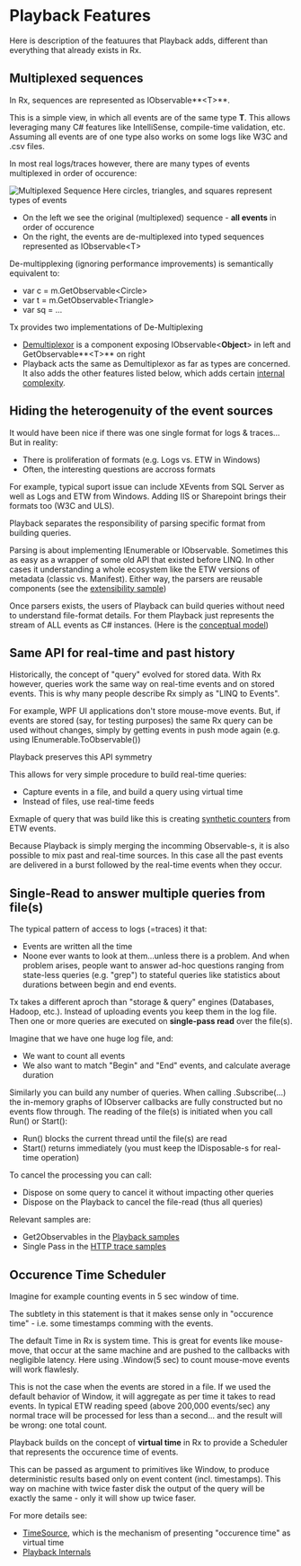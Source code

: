 # Playback Features

Here is description of the featuures that Playback adds, different than everything that already exists in Rx.

## Multiplexed sequences
In Rx, sequences are represented as IObservable**&lt;T&gt;**. 

This is a simple view, in which all events are of the same type **T**. This allows leveraging many C#  features like IntelliSense, compile-time validation, etc. Assuming all events are of one type also works on some logs like W3C and .csv files.

In most real logs/traces however, there are many types of events multiplexed in order of occurence:

![Multiplexed Sequence](http://download-codeplex.sec.s-msft.com/Download/SourceControlFileDownload.ashx?ProjectName=tx&changeSetId=3a59ca7f577d0b184ba68ef6b885584448f21f13&itemId=Doc%2fMultiplexedSequence.JPG)
Here circles, triangles, and squares represent types of events

* On the left we see the original (multiplexed) sequence - **all events** in order of occurence
* On the right, the events are de-multiplexed into typed sequences represented as IObservable&lt;T&gt; 

De-multipplexing (ignoring performance improvements) is semantically equivalent to:

* var c = m.GetObservable&lt;Circle&gt;
* var t = m.GetObservable&lt;Triangle&gt;
* var sq = ...

Tx provides two implementations of De-Multiplexing

* [Demultiplexor](http://tx.codeplex.com/SourceControl/latest#Source/Tx.Core/Demultiplexor.cs) is a component exposing IObservable&lt;**Object**&gt; in left and GetObservable**&lt;T&gt;** on right
* Playback acts the same as Demultiplexor as far as types are concerned. It also adds the other features listed below, which adds certain [internal complexity](http://tx.codeplex.com/wikipage?title=Playback%20Internals).

## Hiding the heterogenuity of the event sources

It would have been nice if there was one single format for logs & traces... But in reality:

* There is proliferation of formats (e.g. Logs vs. ETW in Windows)
* Often, the interesting questions are accross formats

For example, typical suport issue  can include XEvents from SQL Server as well as Logs and ETW from Windows. Adding IIS or Sharepoint brings their formats too (W3C and ULS).

Playback separates the responsibility of parsing specific format from building queries. 

Parsing is about implementing IEnumerable or IObservable. Sometimes this as easy as a wrapper of some old API that existed before LINQ. In other cases it understanding a whole ecosystem like the ETW versions of metadata (classic vs. Manifest). Either way, the parsers are reusable components (see the [extensibility sample](http://tx.codeplex.com/wikipage?title=ULS%20Sample))

Once parsers exists, the users of Playback can build queries without need to understand file-format details. For them Playback just represents the stream of ALL events as C# instances. (Here is the [conceptual model](http://tx.codeplex.com/wikipage?title=Playback%20conceptual%20model))


## Same API for real-time and past history

Historically, the concept of "query" evolved for stored data. With Rx however, queries work the same way on real-time events and on stored events. This is why many people describe Rx simply as "LINQ to Events".

For example, WPF UI applications don't store mouse-move events. But, if events are stored (say, for testing purposes) the same Rx query can be used without changes, simply by getting events in push mode again (e.g. using IEnumerable.ToObservable())

Playback preserves this API symmetry

This allows for very simple procedure to build real-time queries:

* Capture events in a file, and build a query using virtual time
* Instead of files, use real-time feeds

Exmaple of query that was build like this is creating [synthetic counters](http://tx.codeplex.com/wikipage?title=synthetic%20Counters&referringTitle=Documentation) from ETW events.

Because Playback is simply merging the incomming Observable-s, it is also possible to mix past and real-time sources. In this case all the past events are delivered in a burst followed by the real-time events when they occur.

## Single-Read to answer multiple queries from file(s)

The typical pattern of access to logs (=traces) it that:
 
* Events are written all the time
* Noone ever wants to look at them...unless there is a problem. And when problem arises, people want to answer ad-hoc questions ranging from state-less queries (e.g. "grep") to stateful queries like statistics about durations between begin and end events.

Tx takes a different aproch than "storage & query" engines (Databases, Hadoop, etc.). Instead of  uploading events you keep them in the log file. Then one or more queries are executed on **single-pass read** over the file(s).

Imagine that we have one huge log file, and:

* We want to count all events 
* We also want to match "Begin" and "End" events, and calculate average duration

Similarly you can build any number of queries. When calling .Subscribe(...) the in-memory graphs of IObserver callbacks are fully constructed but no events flow through. The reading of the file(s) is initiated when you call Run() or Start():

* Run() blocks the current thread until the file(s) are read
* Start() returns immediately (you must keep the IDisposable-s for real-time operation)

To cancel the processing you can call:
* Dispose on some query to cancel it without impacting other queries
* Dispose on the Playback to cancel the file-read (thus all queries)

Relevant samples are:

* Get2Observables in the [Playback samples](http://tx.codeplex.com/SourceControl/latest#Samples/Playback/Program.cs) 
* Single Pass in the [HTTP trace samples](https://tx.codeplex.com/wikipage?title=HTTP%20Samples)

## Occurence Time Scheduler

Imagine for example counting events in 5 sec window of time. 

The subtlety in this statement is that it makes sense only in "occurence time" - i.e. some timestamps comming with the events. 

The default Time in Rx is system time. This is great for events like mouse-move, that occur at the same machine and are pushed to the callbacks with negligible latency. Here using .Window(5 sec) to count mouse-move events will work flawlesly.
 
This is not the case when the events are stored in a file. If we used the default behavior of Window, it will aggregate as per time it takes to read events. In typical ETW reading speed (above 200,000 events/sec) any normal trace will be processed for less than a second... and the result will be wrong: one total count.

Playback builds on the concept of **virtual time** in Rx to provide a Scheduler that represents the occurence time of events.

This can be passed as argument to primitives like Window, to produce deterministic results based only on event content (incl. timestamps). This way on machine with twice faster disk the output of the query will be exactly the same - only it will show up twice faser.

For more details see:

* [TimeSource](https://tx.codeplex.com/wikipage?title=TimeSource&referringTitle=Documentation), which is the mechanism of presenting "occurence time" as virtual time
* [Playback Internals](https://tx.codeplex.com/wikipage?title=Playback%20Internals)

